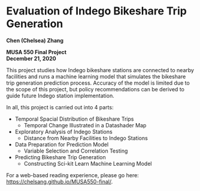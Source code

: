 # Evaluation of Indego Bikeshare Trip Generation 

**Chen (Chelsea) Zhang**

**MUSA 550 Final Project <br>
December 21, 2020**


This project studies how Indego bikeshare stations are connected to nearby facilities and runs a machine learning model that simulates the bikeshare trip generation prediction process. Accuracy of the model is limited due to the scope of this project, but policy recommendations can be derived to guide future Indego station implementation.


In all, this project is carried out into 4 parts:

* Temporal Spacial Distribution of Bikeshare Trips
	- Temporal Change Illustrated in a Datashader Map
* Exploratory Analysis of Indego Stations 
	- Distance from Nearby Facilities to Indego Stations
* Data Preparation for Prediction Model
	- Variable Selection and Correlation Testing
* Predicting Bikeshare Trip Generation
	- Constructing Sci-kit Learn Machine Learning Model

For a web-based reading experience, please go here: https://chelsang.github.io/MUSA550-final/.
